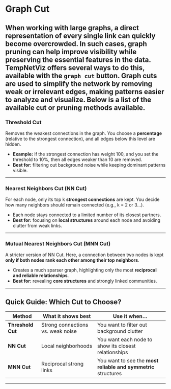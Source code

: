# Graph Cut
When working with large graphs, a direct representation of every single link can quickly become overcrowded.
In such cases, graph pruning can help improve visibility while preserving the essential features in the data. 
TempNetViz offers several ways to do this, available with the **```graph cut```** button. Graph cuts are used to simplify the network by **removing weak** or **irrelevant edges**, making patterns easier to analyze and visualize.
Below is a list of the available cut or pruning methods available.
---


### Threshold Cut  
Removes the weakest connections in the graph. You choose a **percentage** (relative to the strongest connection), and all edges below this level are hidden.  

- **Example:** If the strongest connection has weight 100, and you set the threshold to 10%, then all edges weaker than 10 are removed.  
- **Best for:** filtering out background noise while keeping dominant patterns visible.  

---

### Nearest Neighbors Cut (NN Cut)  
For each node, only its top k **strongest connections** are kept. You decide how many neighbors should remain connected (e.g., k = 2 or 3...).  

- Each node stays connected to a limited number of its closest partners.  
- **Best for:** focusing on **local structures** around each node and avoiding clutter from weak links.  

---

### Mutual Nearest Neighbors Cut (MNN Cut)  
A stricter version of NN Cut. Here, a connection between two nodes is kept **only if both nodes rank each other among their top neighbors**.  

- Creates a much sparser graph, highlighting only the most **reciprocal and reliable relationships**.  
- **Best for:** revealing **core structures** and strongly linked communities.  

---


## Quick Guide: Which Cut to Choose?  

| Method           | What it shows best            | Use it when… |
|------------------|-------------------------------|--------------|
| **Threshold Cut** | Strong connections vs. weak noise | You want to filter out background clutter |
| **NN Cut**       | Local neighborhoods           | You want each node to show its closest relationships |
| **MNN Cut**      | Reciprocal strong links       | You want to see the **most reliable and symmetric** structures |  

---
